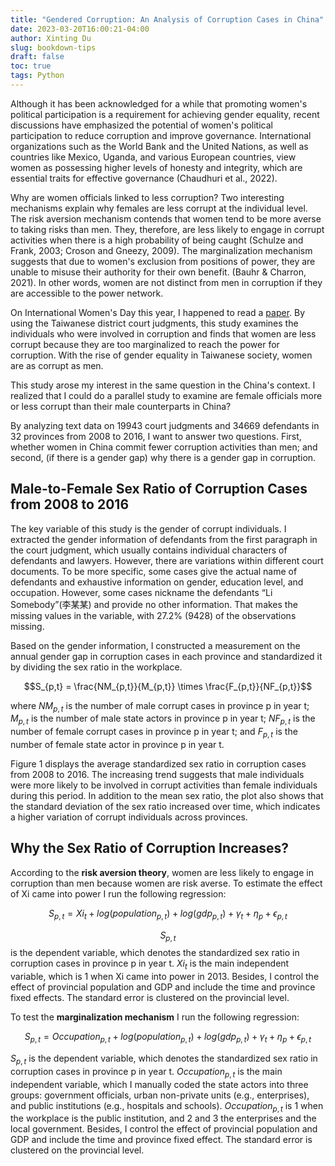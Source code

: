 ```yaml
---
title: "Gendered Corruption: An Analysis of Corruption Cases in China"
date: 2023-03-20T16:00:21-04:00
author: Xinting Du
slug: bookdown-tips
draft: false
toc: true
tags: Python
---
```



Although it has been acknowledged for a while that promoting women's political participation is a requirement for achieving gender equality, recent discussions have emphasized the potential of women's political participation to reduce corruption and improve governance. International organizations such as the World Bank and the United Nations, as well as countries like Mexico, Uganda, and various European countries, view women as possessing higher levels of honesty and integrity, which are essential traits for effective governance (Chaudhuri et al., 2022). 

Why are women officials linked to less corruption? Two interesting mechanisms explain why females are less corrupt at the individual level. The risk aversion mechanism contends that women tend to be more averse to taking risks than men. They, therefore, are less likely to engage in corrupt activities when there is a high probability of being caught (Schulze and Frank, 2003; Croson and Gneezy, 2009). The marginalization mechanism suggests that due to women's exclusion from positions of power, they are unable to misuse their authority for their own benefit. (Bauhr & Charron, 2021). In other words, women are not distinct from men in corruption if they are accessible to the power network.

On International Women's Day this year, I happened to read a [paper](https://doi.org/10.1111/gove.12752). By using the Taiwanese district court judgments, this study examines the individuals who were involved in corruption and finds that women are less corrupt because they are too marginalized to reach the power for corruption. With the rise of gender equality in Taiwanese society, women are as corrupt as men.

This study arose my interest in the same question in the China's context. I realized that I could do a parallel study to examine are female officials more or less corrupt than their male counterparts in China? 

By analyzing text data on 19943 court judgments and 34669 defendants in 32 provinces from 2008 to 2016, I want to answer two questions. First, whether women in China commit fewer corruption activities than men; and second, (if there is a gender gap) why there is a gender gap in corruption. 

## Male-to-Female Sex Ratio of Corruption Cases from 2008 to 2016

The key variable of this study is the gender of corrupt individuals. I extracted the gender information of defendants from the first paragraph in the court judgment, which usually contains individual characters of defendants and lawyers. However, there are variations within different court documents. To be more specific, some cases give the actual name of defendants and exhaustive information on gender, education level, and occupation. However, some cases nickname the defendants “Li Somebody”(李某某) and provide no other information. That makes the missing values in the variable, with 27.2\% (9428) of the observations missing.

Based on the gender information, I constructed a measurement on the annual gender gap in corruption cases in each province and standardized it by dividing the sex ratio in the workplace. 

$$S_{p,t} = \frac{NM_{p,t}}{M_{p,t}} \times  \frac{F_{p,t}}{NF_{p,t}}$$

where $NM_{p,t}$ is the number of male corrupt cases in province p in year t; $M_{p,t}$ is the number of male state actors in province p in year t; $NF_{p,t}$ is the number of female corrupt cases in province p in year t; and $F_{p,t}$ is the number of female state actor in province p in year t.


Figure 1 displays the average standardized sex ratio in corruption cases from 2008 to 2016. The increasing trend suggests that male individuals were more likely to be involved in corrupt activities than female individuals during this period. In addition to the mean sex ratio, the plot also shows that the standard deviation of the sex ratio increased over time, which indicates a higher variation of corrupt individuals across provinces.

## Why the Sex Ratio of Corruption Increases?

According to the **risk aversion theory**, women are less likely to engage in corruption than men because women are risk averse. 
To estimate the effect of Xi came into power I run the following regression:

$$S_{p,t} = Xi_{t} + log(population_{p,t}) + log(gdp_{p,t}) + \gamma_{t} + \eta_{p}+\epsilon_{p,t} $$


$$S_{p,t}$$ is the dependent variable, which denotes the standardized sex ratio in corruption cases in province p in year t. $Xi_{t}$ is the main independent variable, which is 1 when Xi came into power in 2013. Besides, I control the effect of provincial population and GDP and include the time and province fixed effects. The standard error is clustered on the provincial level.

To test the **marginalization mechanism** I run the following regression:

$$S_{p,t} = Occupation_{p,t} + log(population_{p,t}) + log(gdp_{p,t}) + \gamma_{t} + \eta_{p}+\epsilon_{p,t} $$


$S_{p,t}$ is the dependent variable, which denotes the standardized sex ratio in corruption cases in province p in year t. $Occupation_{p,t}$ is the main independent variable, which I manually coded the state actors into three groups: government officials, urban non-private units (e.g., enterprises), and public institutions (e.g., hospitals and schools). $Occupation_{p,t}$ is 1 when the workplace is the public institution, and 2 and 3 the enterprises and the local government. Besides, I control the effect of provincial population and GDP and include the time and province fixed effect. The standard error is clustered on the provincial level.







